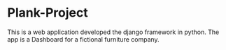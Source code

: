 # Plank-Project
 
This is a web application developed the django framework in python. The app is a Dashboard for a fictional furniture company.
